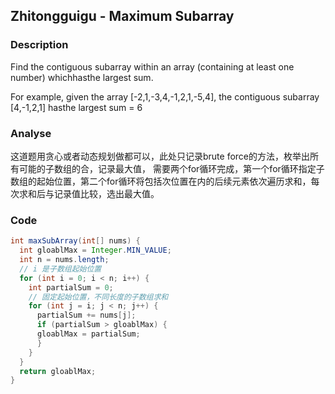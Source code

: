 ## Zhitongguigu - Maximum Subarray
### Description
Find the contiguous subarray within an array (containing at least one number) whichhasthe largest sum.

For example, given the array [-2,1,-3,4,-1,2,1,-5,4], the contiguous subarray [4,-1,2,1] hasthe largest sum = 6

### Analyse
这道题用贪心或者动态规划做都可以，此处只记录brute force的方法，枚举出所有可能的子数组的合，记录最大值，
需要两个for循环完成，第一个for循环指定子数组的起始位置，第二个for循环将包括次位置在内的后续元素依次遍历求和，每次求和后与记录值比较，选出最大值。

### Code
```java
int maxSubArray(int[] nums) {
  int gloablMax = Integer.MIN_VALUE;
  int n = nums.length;
  // i 是子数组起始位置
  for (int i = 0; i < n; i++) {
    int partialSum = 0;
    // 固定起始位置，不同长度的子数组求和
    for (int j = i; j < n; j++) {
      partialSum += nums[j];
      if (partialSum > gloablMax) {
      gloablMax = partialSum;
      }
    }
  }
  return gloablMax;
}
```

